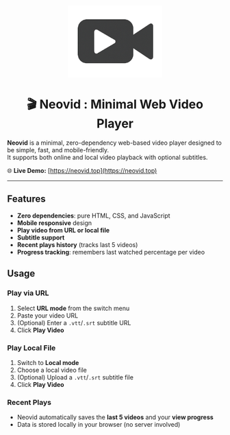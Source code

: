 <div align="center">
    <img src="https://github.com/sepandhaghighi/neovid/raw/readme/images/logo.png" alt="Neovid Logo" width="220">
	<h1>🎬 Neovid : Minimal Web Video Player</h1>
</div>

**Neovid** is a minimal, zero-dependency web-based video player designed to be simple, fast, and mobile-friendly.  
It supports both online and local video playback with optional subtitles.

🌐 **Live Demo:** [https://neovid.top](https://neovid.top)

---

## Features

- **Zero dependencies**: pure HTML, CSS, and JavaScript  
- **Mobile responsive** design  
- **Play video from URL or local file**  
- **Subtitle support**  
- **Recent plays history** (tracks last 5 videos)  
- **Progress tracking**: remembers last watched percentage per video  

## Usage

### Play via URL
1. Select **URL mode** from the switch menu  
2. Paste your video URL  
3. (Optional) Enter a `.vtt`/`.srt` subtitle URL  
4. Click **Play Video**

### Play Local File
1. Switch to **Local mode**  
2. Choose a local video file  
3. (Optional) Upload a `.vtt`/`.srt` subtitle file  
4. Click **Play Video**

### Recent Plays
- Neovid automatically saves the **last 5 videos** and your **view progress**
- Data is stored locally in your browser (no server involved)